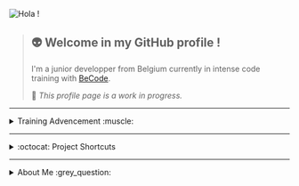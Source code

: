![Hola !](https://media.giphy.com/media/drwrNnpOK09dqsttOn/giphy.gif)

>
> ## :alien: Welcome in my GitHub profile !
>
> I'm a junior developper from Belgium currently in intense code training with [BeCode](https://becode.org/).
>
> 
>
> :construction: _This profile page is a work in progress._
>

----------------------------------------------------------------------------------------------

<details>
  <summary> Training Advencement :muscle: </summary>

### Title1

Blablabla ...

</details>

----------------------------------------------------------------------------------------------

<details>
  <summary> :octocat: Project Shortcuts </summary>

### Title2

Some more blabla x)

</details>

----------------------------------------------------------------------------------------------

<details>
  <summary> About Me :grey_question: </summary>

### My hobbies

- :guitar: Bass Guitar
- :clapper: Movies
- :video_game: Video Games

</details>

<!--
**fwauters/fwauters** is a ✨ _special_ ✨ repository because its `README.md` (this file) appears on your GitHub profile.

Here are some ideas to get you started:

- 🔭 I’m currently working on ...
- 🌱 I’m currently learning ...
- 👯 I’m looking to collaborate on ...
- 🤔 I’m looking for help with ...
- 💬 Ask me about ...
- 📫 How to reach me: ...
- 😄 Pronouns: ...
- ⚡ Fun fact: ...
-->
